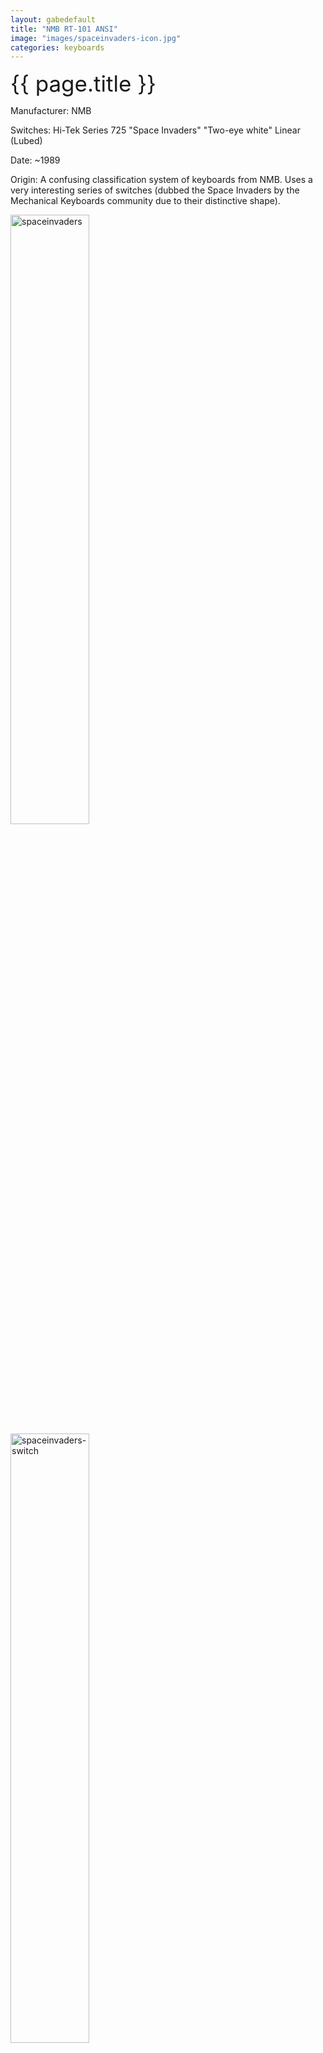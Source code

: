 ```yaml
---
layout: gabedefault
title: "NMB RT-101 ANSI"
image: "images/spaceinvaders-icon.jpg"
categories: keyboards
---
```

<span style="font-size:35px">{{ page.title }}</span>

Manufacturer: NMB

Switches: Hi-Tek Series 725 "Space Invaders" "Two-eye white" Linear (Lubed)

Date: ~1989

Origin: A confusing classification system of keyboards from NMB. Uses a
very interesting series of switches (dubbed the Space Invaders by the Mechanical
Keyboards community due to their distinctive shape).

<img src="{{ site.baseurl }}images/spaceinvaders.jpg" alt="spaceinvaders" width="50%"/>

<img src="{{ site.baseurl }}images/spaceinvaders-1.jpg" alt="spaceinvaders-switch" width="50%"/>

PS/2 protocol so no conversion necessary. However it could potentially use
some minor cleaning.